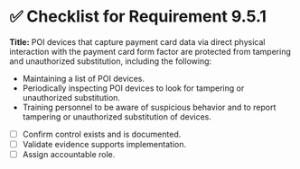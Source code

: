 # ✅ Checklist for Requirement 9.5.1

**Title:** POI devices that capture payment card data via direct physical interaction with the payment card form factor are protected from tampering and unauthorized substitution, including the following:
- Maintaining a list of POI devices. 
- Periodically inspecting POI devices to look for tampering or unauthorized substitution. 
- Training personnel to be aware of suspicious behavior and to report tampering or unauthorized substitution of devices.

- [ ] Confirm control exists and is documented.
- [ ] Validate evidence supports implementation.
- [ ] Assign accountable role.
